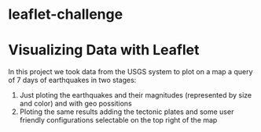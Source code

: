 # leaflet-challenge
 Visualizing Data with Leaflet
 =======

 In this project we took data from the USGS system to plot on a map a query of 7 days of earthquakes in two stages:

1. Just ploting the earthquakes and their magnitudes (represented by size and color) and with geo possitions
2. Ploting the same results adding the tectonic plates and some user friendly configurations selectable on the top right of the map


